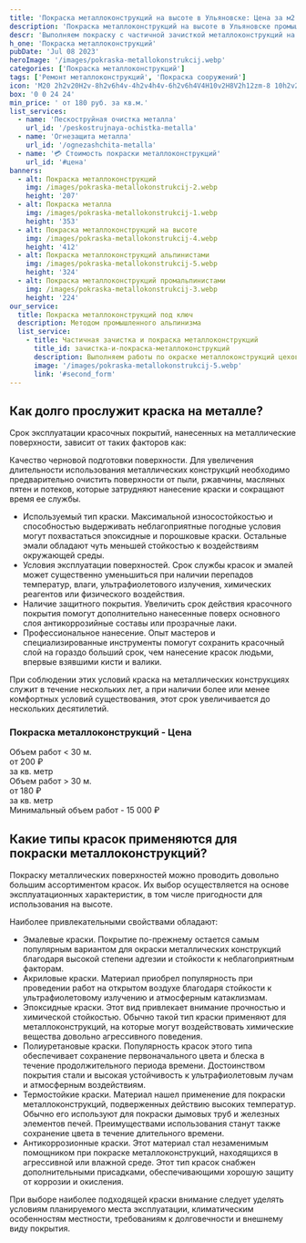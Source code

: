 ```yaml
---
title: 'Покраска металлоконструкций на высоте в Ульяновске: Цена за м2'
description: 'Покраска металлоконструкций на высоте в Ульяновске промышленными альпинистами. Цена от 180 руб. за кв.м. Звоните!'
descr: 'Выполняем покраску с частичной зачисткой металлоконструкций на высоте методом промышленного альпинизма под ключ.'
h_one: 'Покраска металлоконструкций'
pubDate: 'Jul 08 2023'
heroImage: '/images/pokraska-metallokonstrukcij.webp'
categories: ['Покраска металлоконструкций']
tags: ['Ремонт металлоконструкций', 'Покраска сооружений']
icon: 'M20 2h2v20H2v-8h2v6h4v-4h2v4h4v-6h2v6h4V4H10v2H8V2h12zm-8 10h2v2h-2v-2zm-2-2h2v2h-2v-2zm-2 0V8h2v2H8zm-2 2v-2h2v2H6zm0 0H4v2h2v-2zm10-6h2v2h-2V6zm-2 0h-2v2h2V6zm2 4h2v2h-2v-2z'
box: '0 0 24 24'
min_price: ' от 180 руб. за кв.м.'
list_services:
  - name: 'Пескоструйная очистка металла'
    url_id: '/peskostrujnaya-ochistka-metalla'
  - name: 'Огнезащита металла'
    url_id: '/ognezashchita-metalla'
  - name: '💳 Стоимость покраски металлоконструкций'
    url_id: '#цена'
banners:
  - alt: Покраска металлоконструкций
    img: /images/pokraska-metallokonstrukcij-2.webp
    height: '207'
  - alt: Покраска металла
    img: /images/pokraska-metallokonstrukcij-1.webp
    height: '353'
  - alt: Покраска металлоконструкций на высоте
    img: /images/pokraska-metallokonstrukcij-4.webp
    height: '412'
  - alt: Покраска металлоконструкций альпинистами
    img: /images/pokraska-metallokonstrukcij-5.webp
    height: '324'
  - alt: Покраска металлоконструкций промальпинистами
    img: /images/pokraska-metallokonstrukcij-3.webp
    height: '224'
our_service:
  title: Покраска металлоконструкций под ключ
  description: Методом промышленного альпинизма
  list_service:
    - title: Частичная зачистка и покраска металлоконструкций
      title_id: зачистка-и-покраска-металлоконструкций
      description: Выполняем работы по окраске металлоконструкций цехов, резервуаров, металлоконструкций на заводах, мачт освещения, вышек сотовой связи, ЛЭП и других металлоконструкций.
      image: '/images/pokraska-metallokonstrukcij-5.webp'
      link: '#second_form'
---
```


## Как долго прослужит краска на металле?

Срок эксплуатации красочных покрытий, нанесенных на металлические поверхности, зависит от таких факторов как:

Качество черновой подготовки поверхности. Для увеличения длительности использования металлических конструкций необходимо предварительно очистить поверхности от пыли, ржавчины, масляных пятен и потеков, которые затрудняют нанесение краски и сокращают время ее службы.

- Используемый тип краски. Максимальной износостойкостью и способностью выдерживать неблагоприятные погодные условия могут похвастаться эпоксидные и порошковые краски. Остальные эмали обладают чуть меньшей стойкостью к воздействиям окружающей среды.
- Условия эксплуатации поверхностей. Срок службы красок и эмалей может существенно уменьшиться при наличии перепадов температур, влаги, ультрафиолетового излучения, химических реагентов или физического воздействия.
- Наличие защитного покрытия. Увеличить срок действия красочного покрытия помогут дополнительно нанесенные поверх основного слоя антикоррозийные составы или прозрачные лаки.
- Профессиональное нанесение. Опыт мастеров и специализированные инструменты помогут сохранить красочный слой на гораздо больший срок, чем нанесение красок людьми, впервые взявшими кисти и валики.

При соблюдении этих условий краска на металлических конструкциях служит в течение нескольких лет, а при наличии более или менее комфортных условий существования, этот срок увеличивается до нескольких десятилетий.

<div id='цена' class="gradientBg mx-auto my-4 max-w-full rounded-xl p-14 text-center shadow-lg"><h3 class="flex justify-center px-4 pt-6 font-bold lg:text-xl"><div class="text-white">Покраска металлоконструкций - Цена</div></h3><div class="flex flex-wrap justify-center gap-4 py-4"><div class="flex max-w-[350px] flex-col gap-2 rounded-xl bg-gray-200 bg-opacity-30 p-6 text-white shadow-md backdrop-blur-lg backdrop-filter"><div class="text-sm font-semibold">Объем работ &lt; 30 м.</div><div class="text-3xl font-semibold tracking-tight">от 200 ₽</div><div class="font-normal">за кв. метр</div></div><div class="flex max-w-[500px] flex-col gap-2 rounded-xl bg-gray-200 bg-opacity-30 p-6 text-white shadow-md backdrop-blur-lg backdrop-filter"><div class="text-sm font-semibold">Объем работ &gt; 30 м.</div><div class="text-3xl font-semibold tracking-tight">от 180 ₽</div><div class="font-normal">за кв. метр</div></div></div><div class="flex justify-center pb-6">Минимальный объем работ - 15 000 ₽</div></div>

## Какие типы красок применяются для покраски металлоконструкций?

Покраску металлических поверхностей можно проводить довольно большим ассортиментом красок. Их выбор осуществляется на основе эксплуатационных характеристик, в том числе пригодности для использования на высоте.

Наиболее привлекательными свойствами обладают:

- Эмалевые краски. Покрытие по-прежнему остается самым популярным вариантом для окраски металлических конструкций благодаря высокой степени адгезии и стойкости к неблагоприятным факторам.
- Акриловые краски. Материал приобрел популярность при проведении работ на открытом воздухе благодаря стойкости к ультрафиолетовому излучению и атмосферным катаклизмам.
- Эпоксидные краски. Этот вид привлекает внимание прочностью и химической стойкостью. Обычно такой тип краски применяют для металлоконструкций, на которые могут воздействовать химические вещества довольно агрессивного поведения.
- Полиуретановые краски. Популярность красок этого типа обеспечивает сохранение первоначального цвета и блеска в течение продолжительного периода времени. Достоинством покрытия стали и высокая устойчивость к ультрафиолетовым лучам и атмосферным воздействиям.
- Термостойкие краски. Материал нашел применение для покраски металлоконструкций, подверженных действию высоких температур. Обычно его используют для покраски дымовых труб и железных элементов печей. Преимуществами использования станут также сохранение цвета в течение длительного времени.
- Антикоррозионные краски. Этот материал стал незаменимым помощником при покраске металлоконструкций, находящихся в агрессивной или влажной среде. Этот тип красок снабжен дополнительными присадками, обеспечивающими хорошую защиту от коррозии и окисления.

При выборе наиболее подходящей краски внимание следует уделять условиям планируемого места эксплуатации, климатическим особенностям местности, требованиям к долговечности и внешнему виду покрытия.
